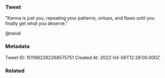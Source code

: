 ### Tweet
"Karma is just you, repeating your patterns, virtues, and flaws until you finally get what you deserve."

@naval

### Metadata
Tweet ID: 1511682382268575751
Created At: 2022-04-06T12:29:00.000Z

### Related

